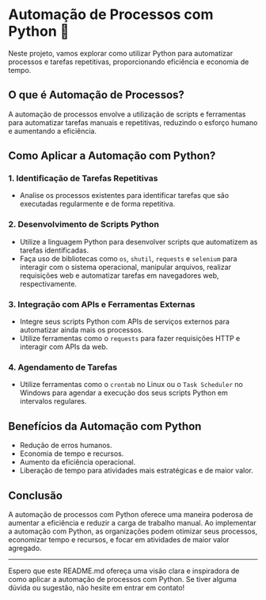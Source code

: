 # Automação de Processos com Python 🐍

Neste projeto, vamos explorar como utilizar Python para automatizar processos e tarefas repetitivas, proporcionando eficiência e economia de tempo.

## O que é Automação de Processos?

A automação de processos envolve a utilização de scripts e ferramentas para automatizar tarefas manuais e repetitivas, reduzindo o esforço humano e aumentando a eficiência.

## Como Aplicar a Automação com Python?

### 1. Identificação de Tarefas Repetitivas

- Analise os processos existentes para identificar tarefas que são executadas regularmente e de forma repetitiva.

### 2. Desenvolvimento de Scripts Python

- Utilize a linguagem Python para desenvolver scripts que automatizem as tarefas identificadas.
- Faça uso de bibliotecas como `os`, `shutil`, `requests` e `selenium` para interagir com o sistema operacional, manipular arquivos, realizar requisições web e automatizar tarefas em navegadores web, respectivamente.

### 3. Integração com APIs e Ferramentas Externas

- Integre seus scripts Python com APIs de serviços externos para automatizar ainda mais os processos.
- Utilize ferramentas como o `requests` para fazer requisições HTTP e interagir com APIs da web.

### 4. Agendamento de Tarefas

- Utilize ferramentas como o `crontab` no Linux ou o `Task Scheduler` no Windows para agendar a execução dos seus scripts Python em intervalos regulares.

## Benefícios da Automação com Python

- Redução de erros humanos.
- Economia de tempo e recursos.
- Aumento da eficiência operacional.
- Liberação de tempo para atividades mais estratégicas e de maior valor.

## Conclusão

A automação de processos com Python oferece uma maneira poderosa de aumentar a eficiência e reduzir a carga de trabalho manual. Ao implementar a automação com Python, as organizações podem otimizar seus processos, economizar tempo e recursos, e focar em atividades de maior valor agregado.

---

Espero que este README.md ofereça uma visão clara e inspiradora de como aplicar a automação de processos com Python. Se tiver alguma dúvida ou sugestão, não hesite em entrar em contato!
